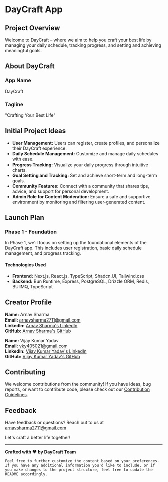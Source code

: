# DayCraft App

## Project Overview

Welcome to DayCraft – where we aim to help you craft your best life by managing your daily schedule, tracking progress, and setting and achieving meaningful goals.

## About DayCraft

### App Name
DayCraft

### Tagline
"Crafting Your Best Life"

## Initial Project Ideas

- **User Management:** Users can register, create profiles, and personalize their DayCraft experience.
- **Daily Schedule Management:** Customize and manage daily schedules with ease.
- **Progress Tracking:** Visualize your daily progress through intuitive charts.
- **Goal Setting and Tracking:** Set and achieve short-term and long-term goals.
- **Community Features:** Connect with a community that shares tips, advice, and support for personal development.
- **Admin Role for Content Moderation:** Ensure a safe and supportive environment by monitoring and filtering user-generated content.

## Launch Plan

### Phase 1 - Foundation

In Phase 1, we'll focus on setting up the foundational elements of the DayCraft app. This includes user registration, basic daily schedule management, and progress tracking.

#### Technologies Used

- **Frontend:** Next.js, React.js, TypeScript, Shadcn.UI, Tailwind.css
- **Backend:** Bun Runtime, Express, PostgreSQL, Drizzle ORM, Redis, BUllMQ, TypeScript

## Creator Profile

**Name:** Arnav Sharma  
**Email:** arnavsharma2711@gmail.com  
**LinkedIn:** [Arnav Sharma's LinkedIn](https://www.linkedin.com/in/arnavsharma2711/)  
**GitHub:** [Arnav Sharma's GitHub](https://github.com/arnavsharma2711)  

**Name:** Vijay Kumar Yadav  
**Email:** vky405021@gmail.com  
**LinkedIn:** [Vijay Kumar Yadav's LinkedIn](https://www.linkedin.com/in/vijay-kumar-yadav023/)  
**GitHub:** [Vijay Kumar Yadav's GitHub](https://github.com/vijay-kumar-yadav)  

## Contributing

We welcome contributions from the community! If you have ideas, bug reports, or want to contribute code, please check out our [Contribution Guidelines](CONTRIBUTING.md).

## Feedback

Have feedback or questions? Reach out to us at arnavsharma2711@gmail.com

Let's craft a better life together!

---

**Crafted with ❤️ by DayCraft Team**
```
Feel free to further customize the content based on your preferences. If you have any additional information you'd like to include, or if you make changes to the project structure, feel free to update the README accordingly.
```
